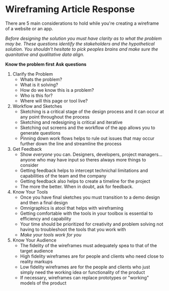 # Wireframing Article Response 

There are 5 main considerations to hold while you're creating a wireframe of a website or an app.

*Before designing the solution you must have clarity as to what the problem may be. These questions identify the stakeholders and the hypothetical solution. You shouldn't hesitate to pick peoples brains and make sure the quanitative and qualitative data align.* 

**Know the problem first**
**Ask questions**

1. Clarify the Problem
    - Whats the problem?
    - What is it solving?
    - How do we know this is a problem?
    - Who is this for?
    - Where will this page or tool live?
2. Workflow and Sketches 
    - Sketching is a critical stage of the design process and it can occur at any point throughout the process 
    - Sketching and redesigning is critical and iterative 
    - Sketching out screens and the workflow of the app allows you to generate questions 
    - Pinning down work flows helps to rule out issues that may occur further down the line and streamline the process 
3. Get Feedback 
    - Show *everyone* you can. Designers, developers, project managers... anyone who may have input so theres always more things to consider 
    - Getting feedback helps to intercept technichal limitations and capabilities of the team and the company 
    - Getting feedback also helps to create a timeline for the project 
    - The more the better. When in doubt, ask for feedback. 
4. Know Your Tools 
    - Once you have final sketches you must transition to a demo design and then a final design
    - Omnigraphics is  atool that helps with wireframing 
    - Getting comfortable with the tools in your toolbox is essential to efficiency and capability 
    - Your time should be prioritized for creativity and problem solving not having to troubleshoot the tools that you work with
    - *Make your tools work for you*
5. Know Your Audience 
    - The fidelity of the wireframes must adequately spea to that of the target audience 
    - High fidelity wireframes are for people and clients who need close to reality markups
    - Low fidelity wireframes are for the people and clients who just simply need the working idea or functionality of the product 
    - If necessary, wireframes can replace prototypes or "working" models of the product